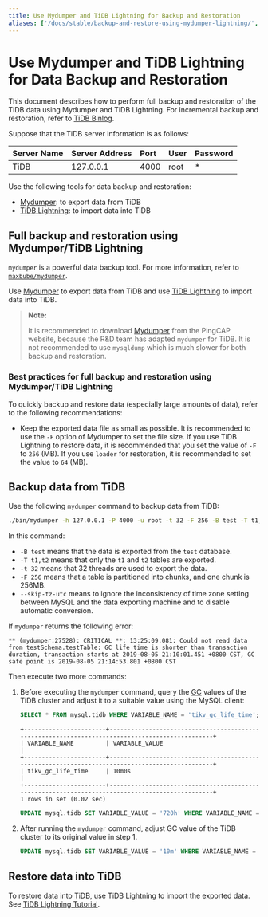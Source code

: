 ```yaml
---
title: Use Mydumper and TiDB Lightning for Backup and Restoration
aliases: ['/docs/stable/backup-and-restore-using-mydumper-lightning/','/docs/v4.0/backup-and-restore-using-mydumper-lightning/','/docs/stable/how-to/maintain/backup-and-restore/mydumper-lightning/','/tidb/stable/backup-and-restore-using-mydumper-lightning']
---
```


# Use Mydumper and TiDB Lightning for Data Backup and Restoration

This document describes how to perform full backup and restoration of the TiDB data using Mydumper and TiDB Lightning. For incremental backup and restoration, refer to [TiDB Binlog](/tidb-binlog/tidb-binlog-overview.md).

Suppose that the TiDB server information is as follows:

|Server Name|Server Address|Port|User|Password|
|:----|:-------|:----|:----|:--------|
|TiDB|127.0.0.1|4000|root|*|

Use the following tools for data backup and restoration:

- [Mydumper](/mydumper-overview.md): to export data from TiDB
- [TiDB Lightning](/tidb-lightning/tidb-lightning-overview.md): to import data into TiDB

## Full backup and restoration using Mydumper/TiDB Lightning

`mydumper` is a powerful data backup tool. For more information, refer to [`maxbube/mydumper`](https://github.com/maxbube/mydumper).

Use [Mydumper](/mydumper-overview.md) to export data from TiDB and use [TiDB Lightning](/tidb-lightning/tidb-lightning-overview.md) to import data into TiDB.

> **Note:**
>
> It is recommended to download [Mydumper](/mydumper-overview.md) from the PingCAP website, because the R&D team has adapted `mydumper` for TiDB. It is not recommended to use `mysqldump` which is much slower for both backup and restoration.

### Best practices for full backup and restoration using Mydumper/TiDB Lightning

To quickly backup and restore data (especially large amounts of data), refer to the following recommendations:

* Keep the exported data file as small as possible. It is recommended to use the `-F` option of Mydumper to set the file size. If you use TiDB Lightning to restore data, it is recommended that you set the value of `-F` to `256` (MB). If you use `loader` for restoration, it is recommended to set the value to `64` (MB).

## Backup data from TiDB

Use the following `mydumper` command to backup data from TiDB:


```bash
./bin/mydumper -h 127.0.0.1 -P 4000 -u root -t 32 -F 256 -B test -T t1,t2 --skip-tz-utc -o ./var/test
```

In this command:

- `-B test` means that the data is exported from the `test` database.
- `-T t1,t2` means that only the `t1` and `t2` tables are exported.
- `-t 32` means that 32 threads are used to export the data.
- `-F 256` means that a table is partitioned into chunks, and one chunk is 256MB.
- `--skip-tz-utc` means to ignore the inconsistency of time zone setting between MySQL and the data exporting machine and to disable automatic conversion.

If `mydumper` returns the following error:

```
** (mydumper:27528): CRITICAL **: 13:25:09.081: Could not read data from testSchema.testTable: GC life time is shorter than transaction duration, transaction starts at 2019-08-05 21:10:01.451 +0800 CST, GC safe point is 2019-08-05 21:14:53.801 +0800 CST
```

Then execute two more commands:

1. Before executing the `mydumper` command, query the [GC](/garbage-collection-overview.md) values of the TiDB cluster and adjust it to a suitable value using the MySQL client:

    
    ```sql
    SELECT * FROM mysql.tidb WHERE VARIABLE_NAME = 'tikv_gc_life_time';
    ```

    ```
    +-----------------------+------------------------------------------------------------------------------------------------+
    | VARIABLE_NAME         | VARIABLE_VALUE                                                                                 |
    +-----------------------+------------------------------------------------------------------------------------------------+
    | tikv_gc_life_time     | 10m0s                                                                                          |
    +-----------------------+------------------------------------------------------------------------------------------------+
    1 rows in set (0.02 sec)
    ```

    
    ```sql
    UPDATE mysql.tidb SET VARIABLE_VALUE = '720h' WHERE VARIABLE_NAME = 'tikv_gc_life_time';
    ```

2. After running the `mydumper` command, adjust GC value of the TiDB cluster to its original value in step 1.

    
    ```sql
    UPDATE mysql.tidb SET VARIABLE_VALUE = '10m' WHERE VARIABLE_NAME = 'tikv_gc_life_time';
    ```

## Restore data into TiDB

To restore data into TiDB, use TiDB Lightning to import the exported data. See [TiDB Lightning Tutorial](/tidb-lightning/tidb-lightning-backends.md).
